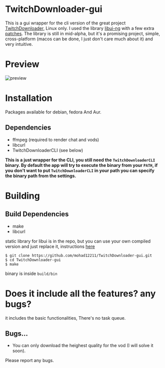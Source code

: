 # TwitchDownloader-gui

This is a gui wrapper for the cli version of the great project [TwitchDownloader](https://github.com/lay295/TwitchDownloader), Linux only.
I used the library [libui-ng](https://github.com/libui-ng/libui-ng) with a few extra [patches](https://github.com/mohad12211/libui-ng).
The library is still in mid-alpha, but it's a promising project, simple, cross-platform (macos can be done, I just don't care much about it) and very intuitive.

# Preview

![preview](https://user-images.githubusercontent.com/51754973/167058990-a574493a-fd44-4f12-be59-185798fb93bf.gif)

# Installation

Packages available for debian, fedora And Aur.

## Dependencies

- ffmpeg (required to render chat and vods)
- libcurl
- TwitchDownloaderCLI (see below)

**This is a just wrapper for the CLI, you still need the `TwitchDownloaderCLI` binary. By default the app will try to execute the binary from your `PATH`, 
if you don't want to put `TwitchDownloaderCLI` in your path you can specify the binary path from the settings.**

# Building

## Build Dependencies

- make
- libcurl

static library for libui is in the repo, but you can use your own compiled version and just replace it, instructions [here](https://github.com/mohad12211/libui-ng/blob/customs/README.md#quick-building-instructions)

```
$ git clone https://github.com/mohad12211/TwitchDownloader-gui.git
$ cd TwitchDownloader-gui
$ make
```

binary is inside `build/bin`

# Does it include all the features? any bugs?

it includes the basic functionalities, There's no task queue.

## Bugs...

- You can only download the heighest quality for the vod (I will solve it soon).

Please report any bugs.
